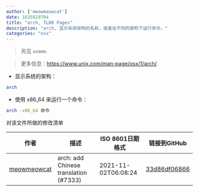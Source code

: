 ```yaml
---
author: ['meowmeowcat']
date: 1635829704
title: "arch, TLDR Pages"
description: "arch, 显示系统架构的名称，或者在不同的架构下运行命令。"
categories: "osx"
---
```

> 另见 `uname`.

> 更多信息：<https://www.unix.com/man-page/osx/1/arch/>.

- 显示系统的架构：

```bash
arch
```

- 使用 x86_64 来运行一个命令：

```bash
arch -x86_64 命令
```
对该文件所做的修改清单


作者 | 描述 | ISO 8601日期格式 | 链接到GitHub
------|-----|-----|-----
[meowmeowcat](mailto:meowmeowcat1211@gmail.com) | arch: add Chinese translation (#7333) | 2021-11-02T06:08:24 | [33d86df06866](https://github.com/tldr-pages/tldr/commit/33d86df06866d9e36c1d20417d1b868c7556c8b5)

